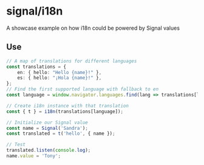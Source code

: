 # signal/i18n

A showcase example on how i18n could be powered by Signal values

## Use

```ts
// A map of translations for different languages
const translations = {
    en: { hello: "Hello {name}!" },
    es: { hello: "¡Hola {name}!" },
};
// Find the first supported language with fallback to en
const language = window.navigator.languages.find(lang => translations[lang]) || 'en';

// Create i18n instance with that translation
const { t } = i18n(translations[language]);

// Initialize our Signal value
const name = Signal('Sandra');
const translated = t('hello', { name });

// Test 
translated.listen(console.log);
name.value = 'Tony';
```